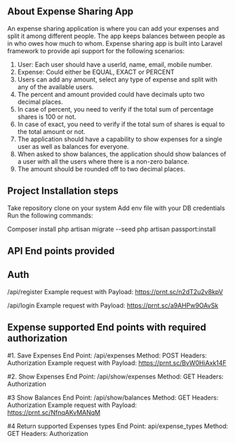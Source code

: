 ## About Expense Sharing App
An expense sharing application is where you can add your expenses and split it among different people. The app keeps balances between people as in who owes how much to whom.
Expense sharing app is built into Laravel framework to provide api support for the following scenarios:

1. User: Each user should have a userId, name, email, mobile number.
2. Expense: Could either be EQUAL, EXACT or PERCENT
3. Users can add any amount, select any type of expense and split with any of the available
   users.
4. The percent and amount provided could have decimals upto two decimal places.
5. In case of percent, you need to verify if the total sum of percentage shares is 100 or not.
6. In case of exact, you need to verify if the total sum of shares is equal to the total amount
   or not.
7. The application should have a capability to show expenses for a single user as well as
   balances for everyone.
8. When asked to show balances, the application should show balances of a user with all the
   users where there is a non-zero balance.
9. The amount should be rounded off to two decimal places.

## Project Installation steps

Take repository clone on your system
Add env file with your DB credentials
Run the following commands:

Composer install
php artisan migrate --seed
php artisan passport:install

## API End points provided

## Auth
/api/register
Example request with Payload: https://prnt.sc/n2dT2u2v8kpV

/api/login
Example request with Payload: https://prnt.sc/a9AHPw9OAvSk

## Expense supported End points with required authorization

#1. Save Expenses
End Point: /api/expenses
Method: POST
Headers: Authorization
Example request with Payload: https://prnt.sc/BvW0HiAxk14F

#2. Show Expenses 
End Point: /api/show/expenses
Method: GET
Headers: Authorization

#3 Show Balances
End Point: /api/show/balances
Method: GET
Headers: Authorization
Example request with Payload: https://prnt.sc/NfnqAKvMANqM

#4 Return supported Expenses types
End Point: api/expense_types
Method: GET
Headers: Authorization
